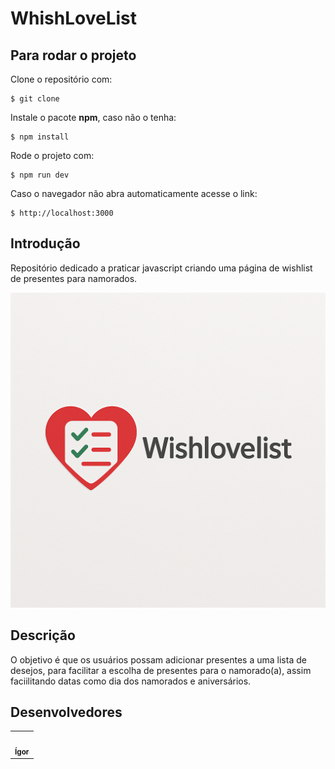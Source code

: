 # WhishLoveList

## Para rodar o projeto
Clone o repositório com:

````
$ git clone
````

Instale o pacote **npm**, caso não o tenha:

````
$ npm install
````

Rode o projeto com:

````
$ npm run dev
````
Caso o navegador não abra automaticamente acesse o link:

````
$ http://localhost:3000
````

## Introdução
Repositório dedicado a praticar javascript criando uma página de wishlist de presentes para namorados.

![Logo WhishLoveList](assets/images/logo.png)

## Descrição
O objetivo é que os usuários possam adicionar presentes a uma lista de desejos, para facilitar a escolha de presentes para o namorado(a), assim faciilitando datas como dia dos namorados e aniversários.

## Desenvolvedores

<table>
<tr>
    <td align="center">
        <a href="https://github.com/igorvdaniel"> <img style="border-radius: 50%;" src="https://github.com/igorvdaniel.png" width="100px;" alt=""/><br><sub><b>Ígor</b></sub></a><br>
    </td>
